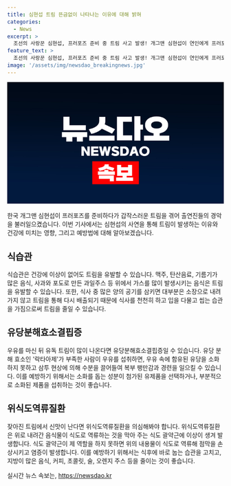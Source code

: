 ```yaml
---
title: 심현섭 트림 뜬금없이 나타나는 이유에 대해 밝혀
categories:
  - News
excerpt: >
  조선의 사랑꾼 심현섭, 프러포즈 준비 중 트림 사고 발생! 개그맨 심현섭이 연인에게 프러포즈하려다 갑작스러운 트림으로 출연진과 시청자들을 놀라게 했다. 작은 행사에서도 자주 발생하는 트림에는 식습관, 유당분해효소결핍증, 위식도역류질환 등이 원인이 될 수 있다. 맥주 및 과일주스, 유제품, 식후 바로 눕는 습관 등을 조절하여 예방하는 것이 중요하다. 이러한 이야기가 사람들의 호기심을 자극하여 관심을 끌 것이다.
feature_text: >
  조선의 사랑꾼 심현섭, 프러포즈 준비 중 트림 사고 발생! 개그맨 심현섭이 연인에게 프러포즈하려다 갑작스러운 트림으로 출연진과 시청자들을 놀라게 했다. 작은 행사에서도 자주 발생하는 트림에는 식습관, 유당분해효소결핍증, 위식도역류질환 등이 원인이 될 수 있다. 맥주 및 과일주스, 유제품, 식후 바로 눕는 습관 등을 조절하여 예방하는 것이 중요하다. 이러한 이야기가 사람들의 호기심을 자극하여 관심을 끌 것이다.
image: '/assets/img/newsdao_breakingnews.jpg'
---
```


<p><img src="/assets/img/newsdao_breakingnews.jpg" alt="firstkoreanews 속보" /></p>

<p data-ke-size="size16">한국 개그맨 심현섭이 프러포즈를 준비하다가 갑작스러운 트림을 겪어 출연진들의 경악을 불러일으켰습니다. 이번 기사에서는 심현섭의 사연을 통해 트림이 발생하는 이유와 건강에 미치는 영향, 그리고 예방법에 대해 알아보겠습니다.</p>

<h2 data-ke-size="size26">식습관</h2>

<p data-ke-size="size16">식습관은 건강에 이상이 없어도 트림을 유발할 수 있습니다. 맥주, 탄산음료, 기름기가 많은 음식, 사과와 포도로 만든 과일주스 등 위에서 가스를 많이 발생시키는 음식은 트림을 유발할 수 있습니다. 또한, 식사 중 많은 양의 공기를 삼키면 대부분은 소장으로 내려가지 않고 트림을 통해 다시 배출되기 때문에 식사를 천천히 하고 입을 다물고 씹는 습관을 가짐으로써 트림을 줄일 수 있습니다.</p>

<h2 data-ke-size="size26">유당분해효소결핍증</h2>

<p data-ke-size="size16">우유를 마신 뒤 유독 트림이 많이 나온다면 유당분해효소결핍증일 수 있습니다. 유당 분해 효소인 '락타아제'가 부족한 사람이 우유를 섭취하면, 우유 속에 함유된 유당을 소화하지 못하고 삼투 현상에 의해 수분을 끌어들여 복부 팽만감과 경련을 일으킬 수 있습니다. 이를 예방하기 위해서는 소화를 돕는 성분이 첨가된 유제품을 선택하거나, 부분적으로 소화된 제품을 섭취하는 것이 좋습니다.</p>

<h2 data-ke-size="size26">위식도역류질환</h2>

<p data-ke-size="size16">잦아진 트림에서 신맛이 난다면 위식도역류질환을 의심해봐야 합니다. 위식도역류질환은 위로 내려간 음식물이 식도로 역류하는 것을 막아 주는 식도 괄약근에 이상이 생겨 발생합니다. 식도 괄약근이 제 역할을 하지 못하면 위의 내용물이 식도로 역류해 점막을 손상시키고 염증이 발생합니다. 이를 예방하기 위해서는 식후에 바로 눕는 습관을 고치고, 지방이 많은 음식, 커피, 초콜릿, 술, 오렌지 주스 등을 줄이는 것이 좋습니다.</p>
실시간 뉴스 속보는, <a href="https://newsdao.kr" rel="dofollow">https://newsdao.kr</a>


